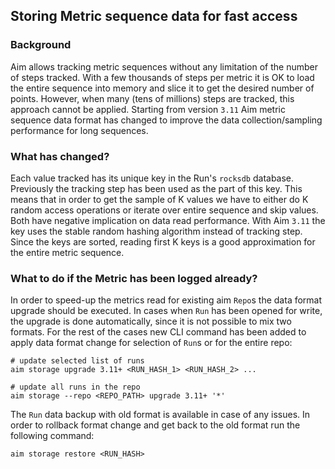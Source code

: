 ## Storing Metric sequence data for fast access

### Background

Aim allows tracking metric sequences without any limitation of the number of steps tracked.
With a few thousands of steps per metric it is OK to load the entire sequence into memory
and slice it to get the desired number of points. However, when many (tens of millions) steps are tracked,
this approach cannot be applied.
Starting from version `3.11` Aim metric sequence data format has changed to improve the
data collection/sampling performance for long sequences.

### What has changed?

Each value tracked has its unique key in the Run's `rocksdb` database. Previously 
the tracking step has been used as the part of this key. This means that in order to get
the sample of K values we have to either do K random access operations or iterate over
entire sequence and skip values. Both have negative implication on data read performance.
With Aim `3.11` the key uses the stable random hashing algorithm instead of tracking step.
Since the keys are sorted, reading first K keys is a good approximation for the entire
metric sequence. 

### What to do if the Metric has been logged already?

In order to speed-up the metrics read for existing aim `Repo`s the data format upgrade
should be executed. In cases when `Run` has been opened for write, the upgrade is done
automatically, since it is not possible to mix two formats.
For the rest of the cases new CLI command has been added to apply data format change
for selection of `Run`s or for the entire repo:

```shell
# update selected list of runs
aim storage upgrade 3.11+ <RUN_HASH_1> <RUN_HASH_2> ...

# update all runs in the repo
aim storage --repo <REPO_PATH> upgrade 3.11+ '*' 
```

The `Run` data backup with old format is available in case of any issues. In order to rollback format
change and get back to the old format run the following command:

```shell
aim storage restore <RUN_HASH>
```
